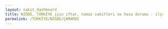 ```yaml
---
layout: vakit_dashboard
title: NİĞDE, TÜRKİYE için iftar, namaz vakitleri ve hava durumu - ilçe/eyalet seç
permalink: /TÜRKİYE/NİĞDE/ÇAMARDI
---
```


<script type="text/javascript">
  var GLOBAL_COUNTRY = 'TÜRKİYE';
  var GLOBAL_CITY = 'NİĞDE';
  var GLOBAL_STATE = 'ÇAMARDI';
  var lat = 72;
  var lon = 21;
</script>
